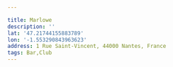 ```yaml
---

title: Marlowe
description: ''
lat: '47.21744155883789'
lon: '-1.553290843963623'
address: 1 Rue Saint-Vincent, 44000 Nantes, France
tags: Bar,Club
---
```

